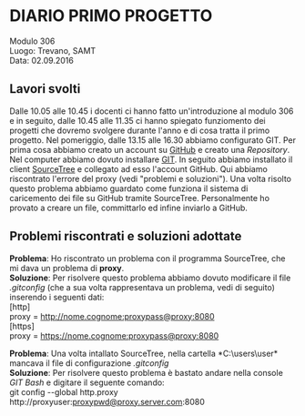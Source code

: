 # DIARIO PRIMO PROGETTO

Modulo 306 <br>
Luogo: Trevano, SAMT <br>
Data: 02.09.2016

## Lavori svolti

Dalle 10.05 alle 10.45 i docenti ci hanno fatto un'introduzione al modulo 306 e in seguito, dalle 10.45 alle 11.35 ci hanno spiegato funziomento dei progetti che dovremo svolgere durante l'anno e di cosa tratta il primo progetto. Nel pomeriggio, dalle 13.15 alle 16.30 abbiamo configurato GIT. Per prima cosa abbiamo creato un account su [GitHub](https://github.com) e creato una *Repository*. Nel computer abbiamo dovuto installare [GIT](https://git-scm.com/). In seguito abbiamo installato il client [SourceTree](https://www.sourcetreeapp.com/) e collegato ad esso l'account GitHub. Qui abbiamo riscontrato l'errore del proxy (vedi "problemi e soluzioni"). Una volta risolto questo problema abbiamo guardato come funziona il sistema di caricemento dei file su GitHub tramite SourceTree. Personalmente ho provato a creare un file, committarlo ed infine inviarlo a GitHub.

## Problemi riscontrati e soluzioni adottate


**Problema**: Ho riscontrato un problema con il programma SourceTree, che mi dava un problema di **proxy**.<br>**Soluzione**: Per risolvere questo problema abbiamo dovuto modificare il file *.gitconfig* (che a sua volta rappresentava un problema, vedi di seguito) inserendo i seguenti dati: <br>   [http]<br>proxy = http://nome.cognome:proxypass@proxy:8080 <br> [https] <br> proxy = https://nome.cognome:proxypass@proxy:8080


**Problema**: Una volta intallato SourceTree, nella cartella *C:\users\user\* mancava il file di configurazione *.gitconfig* <br> **Soluzione**: Per risolvere questo problema è bastato andare nella console *GIT Bash* e digitare il seguente comando: <br> git config --global http.proxy http://proxyuser:proxypwd@proxy.server.com:8080 
